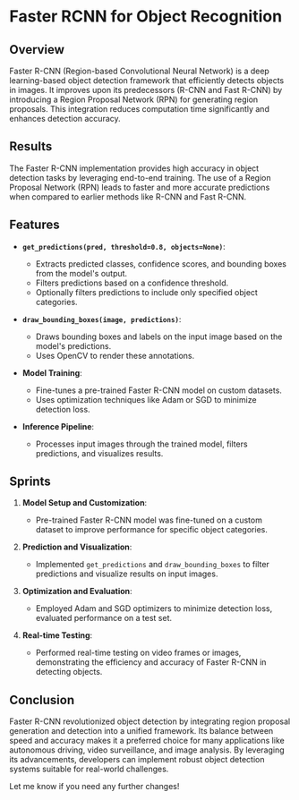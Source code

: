 # Faster RCNN for Object Recognition

## Overview
Faster R-CNN (Region-based Convolutional Neural Network) is a deep learning-based object detection framework that efficiently detects objects in images. It improves upon its predecessors (R-CNN and Fast R-CNN) by introducing a Region Proposal Network (RPN) for generating region proposals. This integration reduces computation time significantly and enhances detection accuracy.

## Results
The Faster R-CNN implementation provides high accuracy in object detection tasks by leveraging end-to-end training. The use of a Region Proposal Network (RPN) leads to faster and more accurate predictions when compared to earlier methods like R-CNN and Fast R-CNN.

## Features
- **`get_predictions(pred, threshold=0.8, objects=None)`**:
  - Extracts predicted classes, confidence scores, and bounding boxes from the model's output.
  - Filters predictions based on a confidence threshold.
  - Optionally filters predictions to include only specified object categories.
  
- **`draw_bounding_boxes(image, predictions)`**:
  - Draws bounding boxes and labels on the input image based on the model's predictions.
  - Uses OpenCV to render these annotations.

- **Model Training**:
  - Fine-tunes a pre-trained Faster R-CNN model on custom datasets.
  - Uses optimization techniques like Adam or SGD to minimize detection loss.

- **Inference Pipeline**:
  - Processes input images through the trained model, filters predictions, and visualizes results.

## Sprints
1. **Model Setup and Customization**:
   - Pre-trained Faster R-CNN model was fine-tuned on a custom dataset to improve performance for specific object categories.
  
2. **Prediction and Visualization**:
   - Implemented `get_predictions` and `draw_bounding_boxes` to filter predictions and visualize results on input images.

3. **Optimization and Evaluation**:
   - Employed Adam and SGD optimizers to minimize detection loss, evaluated performance on a test set.

4. **Real-time Testing**:
   - Performed real-time testing on video frames or images, demonstrating the efficiency and accuracy of Faster R-CNN in detecting objects.

## Conclusion
Faster R-CNN revolutionized object detection by integrating region proposal generation and detection into a unified framework. Its balance between speed and accuracy makes it a preferred choice for many applications like autonomous driving, video surveillance, and image analysis. By leveraging its advancements, developers can implement robust object detection systems suitable for real-world challenges.

Let me know if you need any further changes!
